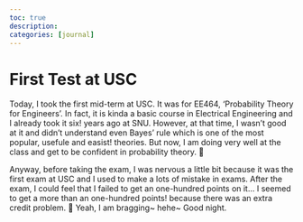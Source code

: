 ```yaml
---
toc: true
description:
categories: [journal]
---
```

# First Test at USC

Today, I took the first mid-term at USC. It was for EE464, ‘Probability Theory for Engineers’. In fact, it is kinda a basic course in Electrical Engineering and I already took it six! years ago at SNU. However, at that time, I wasn’t good at it and didn’t understand even Bayes’ rule which is one of the most popular, usefule and easist! theories. But now, I am doing very well at the class and get to be confident in probability theory. 🙂

Anyway, before taking the exam, I was nervous a little bit because it was the first exam at USC and I used to make a lots of mistake in exams. After the exam, I could feel that I failed to get an one-hundred points on it… I seemed to get a more than an one-hundred points! because there was an extra credit problem. 🙂 Yeah, I am bragging~ hehe~ Good night.